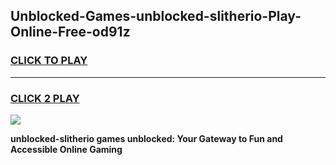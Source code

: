 
## Unblocked-Games-unblocked-slitherio-Play-Online-Free-od91z
<h3>
<a href="https://premium76.site?title=unblocked-slitherio&ref=26A">CLICK TO PLAY</a></h3>
<hr>

<h3>
<a href="https://premium76.site?title=unblocked-slitherio&ref=26A">CLICK 2 PLAY</a>
  
</h3>

<a href="https://premium76.site?title=unblocked-slitherio&ref=26A"><img src="https://clearcache.store/games.png"></a>


**unblocked-slitherio games unblocked: Your Gateway to Fun and Accessible Online Gaming**
